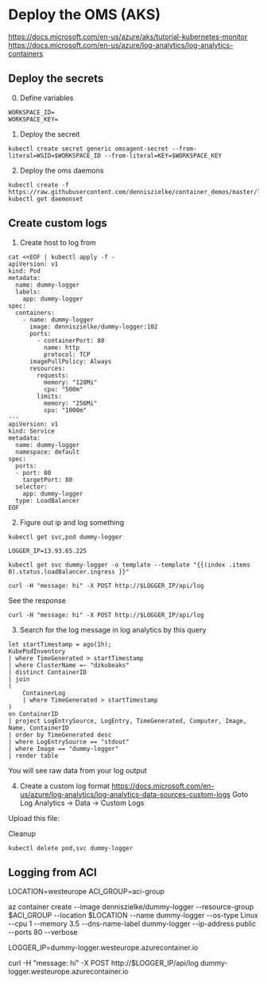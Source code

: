# Deploy the OMS (AKS)

https://docs.microsoft.com/en-us/azure/aks/tutorial-kubernetes-monitor
https://docs.microsoft.com/en-us/azure/log-analytics/log-analytics-containers 

## Deploy the secrets

0. Define variables

```
WORKSPACE_ID=
WORKSPACE_KEY=
```

1. Deploy the secreit

```
kubectl create secret generic omsagent-secret --from-literal=WSID=$WORKSPACE_ID --from-literal=KEY=$WORKSPACE_KEY
```

2. Deploy the oms daemons

```
kubectl create -f https://raw.githubusercontent.com/denniszielke/container_demos/master/logging/omsdaemonset.yaml
kubectl get daemonset
```

## Create custom logs

1. Create host to log from
```
cat <<EOF | kubectl apply -f -
apiVersion: v1
kind: Pod
metadata:
  name: dummy-logger
  labels:
    app: dummy-logger
spec:
  containers:
    - name: dummy-logger
      image: denniszielke/dummy-logger:102
      ports:
        - containerPort: 80
          name: http
          protocol: TCP
      imagePullPolicy: Always   
      resources:
        requests:
          memory: "128Mi"
          cpu: "500m"
        limits:
          memory: "256Mi"
          cpu: "1000m"
---
apiVersion: v1
kind: Service
metadata:
  name: dummy-logger
  namespace: default
spec:
  ports:
  - port: 80
    targetPort: 80
  selector:
    app: dummy-logger
  type: LoadBalancer
EOF
```

2. Figure out ip and log something
```
kubectl get svc,pod dummy-logger

LOGGER_IP=13.93.65.225

kubectl get svc dummy-logger -o template --template "{{(index .items 0).status.loadBalancer.ingress }}"

curl -H "message: hi" -X POST http://$LOGGER_IP/api/log

```

See the response
```
curl -H "message: hi" -X POST http://$LOGGER_IP/api/log
```

3. Search for the log message in log analytics by this query

```
let startTimestamp = ago(1h);
KubePodInventory
| where TimeGenerated > startTimestamp
| where ClusterName =~ "dzkubeaks"
| distinct ContainerID
| join
(
    ContainerLog
    | where TimeGenerated > startTimestamp
)
on ContainerID
| project LogEntrySource, LogEntry, TimeGenerated, Computer, Image, Name, ContainerID
| order by TimeGenerated desc
| where LogEntrySource == "stdout"
| where Image == "dummy-logger"
| render table
```

You will see raw data from your log output

4. Create a custom log format
https://docs.microsoft.com/en-us/azure/log-analytics/log-analytics-data-sources-custom-logs 
Goto Log Analytics -> Data -> Custom Logs

Upload this file:



Cleanup
```
kubectl delete pod,svc dummy-logger
```

## Logging from ACI


LOCATION=westeurope
ACI_GROUP=aci-group

az container create --image denniszielke/dummy-logger --resource-group $ACI_GROUP --location $LOCATION --name dummy-logger --os-type Linux --cpu 1 --memory 3.5 --dns-name-label dummy-logger --ip-address public --ports 80 --verbose

LOGGER_IP=dummy-logger.westeurope.azurecontainer.io

curl -H "message: hi" -X POST http://$LOGGER_IP/api/log
dummy-logger.westeurope.azurecontainer.io